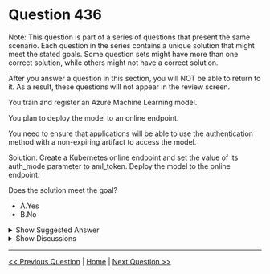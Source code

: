 # Question 436

Note: This question is part of a series of questions that present the same scenario. Each question in the series contains a unique solution that might meet the stated goals. Some question sets might have more than one correct solution, while others might not have a correct solution.

After you answer a question in this section, you will NOT be able to return to it. As a result, these questions will not appear in the review screen.

You train and register an Azure Machine Learning model.

You plan to deploy the model to an online endpoint.

You need to ensure that applications will be able to use the authentication method with a non-expiring artifact to access the model.

Solution: Create a Kubernetes online endpoint and set the value of its auth_mode parameter to aml_token. Deploy the model to the online endpoint.

Does the solution meet the goal?

- A.Yes
- B.No

<details>
  <summary>Show Suggested Answer</summary>

<strong>B</strong><br>

</details>

<details>
  <summary>Show Discussions</summary>

<blockquote><p><strong>evangelist</strong> <code>(Mon 18 Nov 2024 04:58)</code> - <em>Upvotes: 2</em></p><p>aml_token expired key deesnt</p></blockquote>
<blockquote><p><strong>damaldon</strong> <code>(Sun 07 Jan 2024 20:46)</code> - <em>Upvotes: 4</em></p><p>Correct, keys don&#x27;t expire, tokens do</p></blockquote>

</details>

---

[<< Previous Question](question_435.md) | [Home](../index.md) | [Next Question >>](question_437.md)
